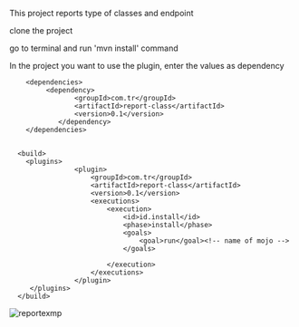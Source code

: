 This project reports type of classes and endpoint 

clone the project 

go to terminal and run 'mvn install' command


In the project you want to use the plugin, enter the values as dependency

        <dependencies>
             <dependency>
                    <groupId>com.tr</groupId>
                    <artifactId>report-class</artifactId>
                    <version>0.1</version>
                </dependency>
        </dependencies>
        
        
      <build>
        <plugins>
                    <plugin>
                        <groupId>com.tr</groupId>
                        <artifactId>report-class</artifactId>
                        <version>0.1</version>
                        <executions>
                            <execution>
                                <id>id.install</id>
                                <phase>install</phase>
                                <goals>
                                    <goal>run</goal><!-- name of mojo -->
                                </goals>

                            </execution>
                        </executions>
                    </plugin> 
         </plugins>   
      </build>


![reportexmp](https://user-images.githubusercontent.com/59319413/162286666-ff339076-a976-4589-9f09-ed295f3fa8f3.PNG)

        
        
